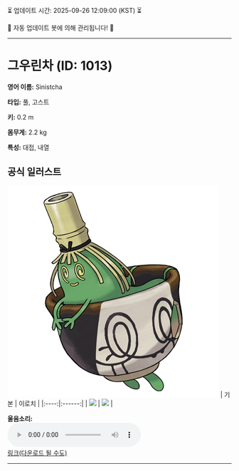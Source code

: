 
⏳ 업데이트 시간: 2025-09-26 12:09:00 (KST) ⏳

🤖 자동 업데이트 봇에 의해 관리됩니다! 🤖

---

# 그우린차 (ID: 1013)
**영어 이름:** Sinistcha

**타입:** 풀, 고스트

**키:** 0.2 m

**몸무게:** 2.2 kg

**특성:** 대접, 내열

## 공식 일러스트
![](https://raw.githubusercontent.com/PokeAPI/sprites/master/sprites/pokemon/other/official-artwork/1013.png)
| 기본 | 이로치 |
|:----:|:------:|
| <img src="http://play.pokemonshowdown.com/sprites/ani/sinistcha.gif" width="200"> | <img src="http://play.pokemonshowdown.com/sprites/ani-shiny/sinistcha.gif" width="200"> |

**울음소리:**<br><audio controls src="https://raw.githubusercontent.com/PokeAPI/cries/main/cries/pokemon/latest/1013.ogg"></audio><br> [링크(다운로드 될 수도)](https://raw.githubusercontent.com/PokeAPI/cries/main/cries/pokemon/latest/1013.ogg)


---
